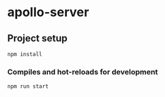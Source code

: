 # apollo-server

## Project setup
```
npm install
```

### Compiles and hot-reloads for development
```
npm run start
```
